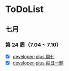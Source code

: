 # ToDoList

## 七月

### 第 24 周（7.04 ~ 7.10）

- [x] [developer-plus 周刊](https://github.com/developer-plus/weekly)
- [x] [developer-plus 每日一题](https://github.com/developer-plus/interview)
